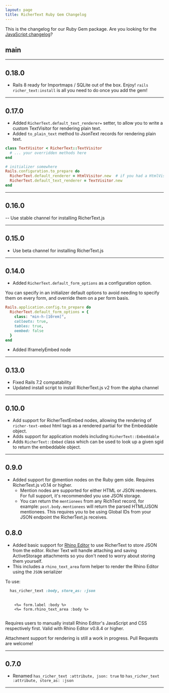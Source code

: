 ```yaml
---
layout: page
title: RicherText Ruby Gem Changelog
---
```


This is the changelog for our Ruby Gem package. Are you looking for the <a href="/changelog" target="_blank">JavaScript changelog</a>?

## main

---

## 0.18.0

- Rails 8 ready for Importmaps / SQLite out of the box. Enjoy! `rails richer_text:install` is all you need to do once you add the gem!

---

## 0.17.0

- Added `RicherText.default_text_renderer=` setter, to allow you to write a custom TextVisitor for rendering plain text.
- Added `to_plain_text` method to JsonText records for rendering plain text.

```ruby
class TextVisitor < RicherText::TextVisitor
  # ... your overridden methods here
end

# initializer somewhere
Rails.configuration.to_prepare do
  RicherText.default_renderer = HtmlVisitor.new  # if you had a HtmlVisitor also defined.
  RicherText.default_text_renderer = TextVisitor.new
end
```

---

## 0.16.0

-- Use stable channel for installing RicherText.js

---

## 0.15.0

- Use beta channel for installing RicherText.js

---

## 0.14.0

- Added `RicherText.default_form_options` as a configuration option.

You can specify in an initializer default options to avoid needing to specify them on every form, and override them on a per form basis.

```ruby
Rails.application.config.to_prepare do
  RicherText.default_form_options = {
    class: "min-h-[10rem]",
    callouts: true,
    tables: true,
    oembed: false
  }
end
```

- Added IframelyEmbed node

---

## 0.13.0

- Fixed Rails 7.2 compatability
- Updated install script to install RicherText.js v2 from the alpha channel

---

## 0.10.0

- Add support for RicherTextEmbed nodes, allowing the rendering of `richer-text-embed` html tags as a rendered partial for the Embeddable object.
- Adds support for application models including `RicherText::Embeddable`
- Adds `RicherText::Embed` class which can be used to look up a given sgid to return the embeddable object.

---

## 0.9.0

- Added support for @mention nodes on the Ruby gem side. Requires RicherText.js v0.14 or higher.
  - Mention nodes are supported for either HTML or JSON renderers. For full support, it's recommended you use JSON storage.
  - You can return the `mentionees` from any RichText record, for example: `post.body.mentionees` will return the parsed HTML/JSON mentionees. This requires you to be using Global IDs from your JSON endpoint the RicherText.js receives.

## 0.8.0

- Added basic support for [Rhino Editor](https://rhino-editor.vercel.app) to use RicherText to store JSON from the editor. Richer Text will handle attaching and saving ActiveStorage attachments so you don't need to worry about storing them yourself.
- This includes a `rhino_text_area` form helper to render the Rhino Editor using the `JSON` serializer

To use:

```ruby
  has_richer_text :body, store_as: :json
```

<pre>
  <code>
    &lt;%= form.label :body %&gt;
    &lt;%= form.rhino_text_area :body %&gt;
  </code>
</pre>

Requires users to manually install Rhino Editor's JavaScript and CSS respectively first. Valid with Rhino Editor v0.8.4 or higher.

Attachment support for rendering is still a work in progress. Pull Requests are welcome!

---

## 0.7.0

- Renamed `has_richer_text :attribute, json: true` to `has_richer_text :attribute, store_as: :json`

---
